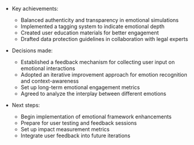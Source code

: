 - Key achievements:
  - Balanced authenticity and transparency in emotional simulations
  - Implemented a tagging system to indicate emotional depth
  - Created user education materials for better engagement
  - Drafted data protection guidelines in collaboration with legal experts

- Decisions made:
  - Established a feedback mechanism for collecting user input on emotional interactions
  - Adopted an iterative improvement approach for emotion recognition and context-awareness
  - Set up long-term emotional engagement metrics
  - Agreed to analyze the interplay between different emotions

- Next steps:
  - Begin implementation of emotional framework enhancements
  - Prepare for user testing and feedback sessions
  - Set up impact measurement metrics
  - Integrate user feedback into future iterations